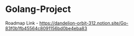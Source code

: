 # Golang-Project

Roadmap Link - https://dandelion-orbit-312.notion.site/Go-83f0b1fb45564c8091156bd0be4eba83
